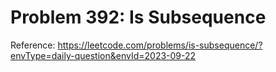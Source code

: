 # Problem 392: Is Subsequence

Reference: https://leetcode.com/problems/is-subsequence/?envType=daily-question&envId=2023-09-22